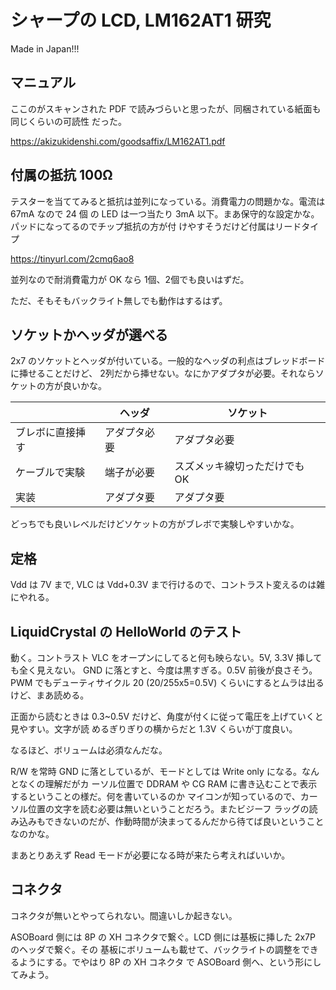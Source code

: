 # シャープの LCD, LM162AT1 研究

Made in Japan!!!

## マニュアル

ここのがスキャンされた PDF で読みづらいと思ったが、同梱されている紙面も同じくらいの可読性
だった。

https://akizukidenshi.com/goodsaffix/LM162AT1.pdf

## 付属の抵抗 100Ω

テスターを当ててみると抵抗は並列になっている。消費電力の問題かな。電流は 67mA なので 24 個
の LED は一つ当たり 3mA 以下。まあ保守的な設定かな。パッドになってるのでチップ抵抗の方が付
けやすそうだけど付属はリードタイプ

https://tinyurl.com/2cmq6ao8

並列なので耐消費電力が OK なら 1個、2個でも良いはずだ。

ただ、そもそもバックライト無しでも動作はするはず。

## ソケットかヘッダが選べる

2x7 のソケットとヘッダが付いている。一般的なヘッダの利点はブレッドボードに挿せることだけど、
2列だから挿せない。なにかアダプタが必要。それならソケットの方が良いかな。

|                  | ヘッダ        | ソケット      |
| ---              | ---           | ---           |
| ブレボに直接挿す | アダプタ必要  | アダプタ必要  |
| ケーブルで実験   | 端子が必要    | スズメッキ線切っただけでも OK | 
| 実装             | アダプタ要    | アダプタ要    |

どっちでも良いレベルだけどソケットの方がブレボで実験しやすいかな。 

## 定格

Vdd は 7V まで, VLC は Vdd+0.3V まで行けるので、コントラスト変えるのは雑にやれる。

## LiquidCrystal の HelloWorld のテスト

動く。コントラスト VLC をオープンにしてると何も映らない。5V, 3.3V 挿しても全く見えない。
GND に落とすと、今度は黒すぎる。0.5V 前後が良さそう。PWM でもデューティサイクル 20
(20/255x5=0.5V) くらいにするとムラは出るけど、まあ読める。

正面から読むときは 0.3~0.5V だけど、角度が付くに従って電圧を上げていくと見やすい。文字が読
めるぎりぎりの横からだと 1.3V くらいが丁度良い。

なるほど、ボリュームは必須なんだな。

R/W を常時 GND に落としているが、モードとしては Write only になる。なんとなくの理解だがカ
ーソル位置で DDRAM や CG RAM に書き込むことで表示するということの様だ。何を書いているのか
マイコンが知っているので、カーソル位置の文字を読む必要は無いということだろう。またビジーフ
ラッグの読み込みもできないのだが、作動時間が決まってるんだから待てば良いということなのかな。

まあとりあえず Read モードが必要になる時が来たら考えればいいか。

## コネクタ

コネクタが無いとやってられない。間違いしか起きない。

ASOBoard 側には 8P の XH コネクタで繋ぐ。LCD 側には基板に挿した 2x7P のヘッダで繋ぐ。その
基板にボリュームも載せて、バックライトの調整をできるようにする。でやはり 8P の XH コネクタ
で ASOBoard 側へ、という形にしてみよう。
